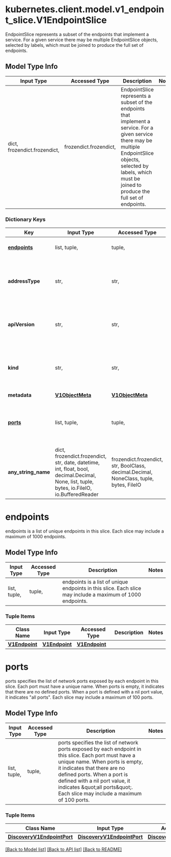 # kubernetes.client.model.v1_endpoint_slice.V1EndpointSlice

EndpointSlice represents a subset of the endpoints that implement a service. For a given service there may be multiple EndpointSlice objects, selected by labels, which must be joined to produce the full set of endpoints.

## Model Type Info
Input Type | Accessed Type | Description | Notes
------------ | ------------- | ------------- | -------------
dict, frozendict.frozendict,  | frozendict.frozendict,  | EndpointSlice represents a subset of the endpoints that implement a service. For a given service there may be multiple EndpointSlice objects, selected by labels, which must be joined to produce the full set of endpoints. | 

### Dictionary Keys
Key | Input Type | Accessed Type | Description | Notes
------------ | ------------- | ------------- | ------------- | -------------
**[endpoints](#endpoints)** | list, tuple,  | tuple,  | endpoints is a list of unique endpoints in this slice. Each slice may include a maximum of 1000 endpoints. | 
**addressType** | str,  | str,  | addressType specifies the type of address carried by this EndpointSlice. All addresses in this slice must be the same type. This field is immutable after creation. The following address types are currently supported: * IPv4: Represents an IPv4 Address. * IPv6: Represents an IPv6 Address. * FQDN: Represents a Fully Qualified Domain Name.   | 
**apiVersion** | str,  | str,  | APIVersion defines the versioned schema of this representation of an object. Servers should convert recognized schemas to the latest internal value, and may reject unrecognized values. More info: https://git.k8s.io/community/contributors/devel/sig-architecture/api-conventions.md#resources | [optional] 
**kind** | str,  | str,  | Kind is a string value representing the REST resource this object represents. Servers may infer this from the endpoint the kubernetes.client submits requests to. Cannot be updated. In CamelCase. More info: https://git.k8s.io/community/contributors/devel/sig-architecture/api-conventions.md#types-kinds | [optional] 
**metadata** | [**V1ObjectMeta**](V1ObjectMeta.md) | [**V1ObjectMeta**](V1ObjectMeta.md) |  | [optional] 
**[ports](#ports)** | list, tuple,  | tuple,  | ports specifies the list of network ports exposed by each endpoint in this slice. Each port must have a unique name. When ports is empty, it indicates that there are no defined ports. When a port is defined with a nil port value, it indicates \&quot;all ports\&quot;. Each slice may include a maximum of 100 ports. | [optional] 
**any_string_name** | dict, frozendict.frozendict, str, date, datetime, int, float, bool, decimal.Decimal, None, list, tuple, bytes, io.FileIO, io.BufferedReader | frozendict.frozendict, str, BoolClass, decimal.Decimal, NoneClass, tuple, bytes, FileIO | any string name can be used but the value must be the correct type | [optional]

# endpoints

endpoints is a list of unique endpoints in this slice. Each slice may include a maximum of 1000 endpoints.

## Model Type Info
Input Type | Accessed Type | Description | Notes
------------ | ------------- | ------------- | -------------
list, tuple,  | tuple,  | endpoints is a list of unique endpoints in this slice. Each slice may include a maximum of 1000 endpoints. | 

### Tuple Items
Class Name | Input Type | Accessed Type | Description | Notes
------------- | ------------- | ------------- | ------------- | -------------
[**V1Endpoint**](V1Endpoint.md) | [**V1Endpoint**](V1Endpoint.md) | [**V1Endpoint**](V1Endpoint.md) |  | 

# ports

ports specifies the list of network ports exposed by each endpoint in this slice. Each port must have a unique name. When ports is empty, it indicates that there are no defined ports. When a port is defined with a nil port value, it indicates \"all ports\". Each slice may include a maximum of 100 ports.

## Model Type Info
Input Type | Accessed Type | Description | Notes
------------ | ------------- | ------------- | -------------
list, tuple,  | tuple,  | ports specifies the list of network ports exposed by each endpoint in this slice. Each port must have a unique name. When ports is empty, it indicates that there are no defined ports. When a port is defined with a nil port value, it indicates \&quot;all ports\&quot;. Each slice may include a maximum of 100 ports. | 

### Tuple Items
Class Name | Input Type | Accessed Type | Description | Notes
------------- | ------------- | ------------- | ------------- | -------------
[**DiscoveryV1EndpointPort**](DiscoveryV1EndpointPort.md) | [**DiscoveryV1EndpointPort**](DiscoveryV1EndpointPort.md) | [**DiscoveryV1EndpointPort**](DiscoveryV1EndpointPort.md) |  | 

[[Back to Model list]](../../README.md#documentation-for-models) [[Back to API list]](../../README.md#documentation-for-api-endpoints) [[Back to README]](../../README.md)

